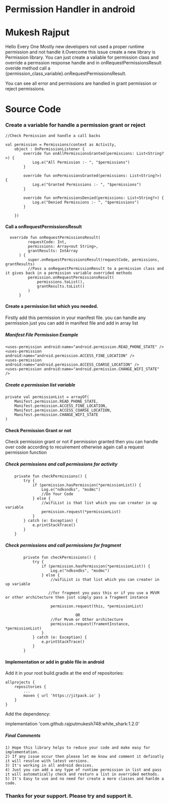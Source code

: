 # Permission Handler in android
# Mukesh Rajput

Hello Every One
Mostly new developers not used a proper runtime permission and not handle it.Overcome this issue create a new library is Permission library.
You can just create a valiable for permission class and override a permssion response handle and in onRequestPermissionsResult overide method call a {permission_class_variable}.onRequestPermissionsResult.

You can see all error and permissions are handled in grant permission or reject permissions.
<b><h1>Source Code</h1></b>
<b><h3>Create a variable for handle a permission grant or reject</h3></b>


    //Check Permission and handle a call backs
    
    val permission = Permissions(context as Activity,
        object : OnPermissionListener {
            override fun onAllPermissionsGranted(permissions: List<String?>) {
                Log.e("All Permission :- ", "$permissions")
            }

            override fun onPermissionsGranted(permissions: List<String?>) {
                Log.e("Granted Permissions :- ", "$permissions")
            }

            override fun onPermissionsDenied(permissions: List<String?>) {
                Log.e("Denied Permissions :- ", "$permissions")
            }

        })




<b><h4>Call a onRequestPermissionsResult</h4></b>

      override fun onRequestPermissionsResult(
              requestCode: Int,
              permissions: Array<out String>,
              grantResults: IntArray
          ) {
              super.onRequestPermissionsResult(requestCode, permissions, grantResults)
              //Pass a onRequestPermissionResult to a permission class and it gives back in a permission variable overrided methods
              permission.onRequestPermissionsResult(
                  permissions.toList(),
                  grantResults.toList()
              )
          }


<b><h4>Create a permission list which you needed.</h4></b>
<p>Firstly add this permission in your manifest file. you can handle any permission just you can add in manifest file and add in array list</p>

<h5>Manifest File Permission Example</h5>

    <uses-permission android:name="android.permission.READ_PHONE_STATE" />
    <uses-permission android:name="android.permission.ACCESS_FINE_LOCATION" />
    <uses-permission android:name="android.permission.ACCESS_COARSE_LOCATION" />
    <uses-permission android:name="android.permission.CHANGE_WIFI_STATE" />


<h5>Create a permission list variable</h5>

    private val permissionList = arrayOf(
        Manifest.permission.READ_PHONE_STATE,
        Manifest.permission.ACCESS_FINE_LOCATION,
        Manifest.permission.ACCESS_COARSE_LOCATION,
        Manifest.permission.CHANGE_WIFI_STATE
    )



<b><h4>Check Permission Grant or not</h4></b>
<p>Check permission grant or not if permission granted then you can handle over code according to recuirement otherwise again call a request permission function</p>
   
   <h5>Check permissions and call permissions for activity</h5>
   
        private fun checkPermissions() {
            try {
                if (permission.hasPermission(*permissionList)) {
                    Log.e("ndksndks", "msdmc")
                    //Do Your Code
                } else {
                    //wifiList is that list which you can creater in up variable
                    permission.request(*permissionList)
                }
            } catch (e: Exception) {
                e.printStackTrace()
            }
        }
        
        
<h5>Check permissions and call permissions for fragment</h5>
            
            private fun checkPermissions() {
                try {
                    if (permission.hasPermission(*permissionList)) {
                        Log.e("ndksndks", "msdmc")
                    } else {
                        //wifiList is that list which you can creater in up variable
                        
                       //for fragment you pass this or if you use a MVVM or other architecture then just simply pass a fragment instance 
                   
                        permission.request(this, *permissionList)
                                   
                                   OR
                        //For Mvvm or Other architecture
                        permission.request(framentInstance, *permissionList)
                    }
                } catch (e: Exception) {
                    e.printStackTrace()
                }
            }
        
        
        
<h4>Implementation or add in grable file in android</h4>
<p>Add it in your root build.gradle at the end of repositories:</p>

	allprojects {
		repositories {
			...
			maven { url 'https://jitpack.io' }
		}
	}
  
  
 
<p>Add the dependency:</p>

implementation 'com.github.rajputmukesh748:white_shark:1.2.0'



<h5>Final Comments</h5>
    
    1) Hope this library helps to reduce your code and make easy for implementation.
    2) If any issue occur then please let me know and comment it definatly it will resolve with latest versions. 
    3) It's working in all android devices.
    4) Just you can add a any type of runtime permission in list and pass it will automatically check and resturn a list in overrided methods.
    5) It's Easy to use and no need for create a more classes and hanlde a code.
    
    
<b><h3>Thanks for your support. Please try and support it.</h3></b>

